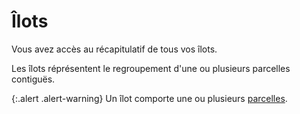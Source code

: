 # Îlots 

Vous avez accès au récapitulatif de tous vos îlots.

Les îlots réprésentent le regroupement d'une ou plusieurs parcelles contiguës.

{:.alert .alert-warning}
Un îlot comporte une ou plusieurs [parcelles](backend/land_parcels).



